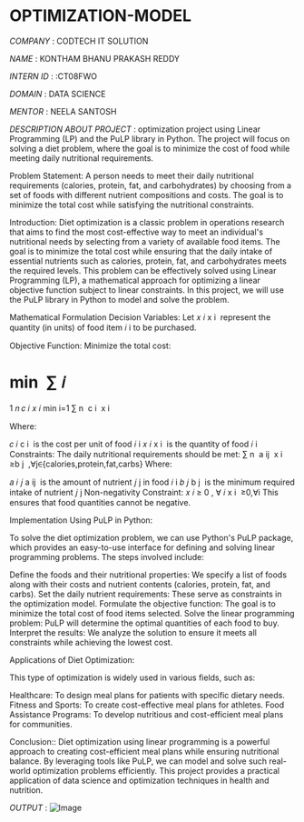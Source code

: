 # OPTIMIZATION-MODEL

*COMPANY* : CODTECH IT SOLUTION

*NAME* : KONTHAM BHANU PRAKASH REDDY

*INTERN ID* : :CT08FWO

*DOMAIN* : DATA SCIENCE

*MENTOR* : NEELA SANTOSH

*DESCRIPTION ABOUT PROJECT* :
optimization project using Linear Programming (LP) and the PuLP library in Python. The project will focus on solving a diet problem, where the goal is to minimize the cost of food while meeting daily nutritional requirements.

Problem Statement:
A person needs to meet their daily nutritional requirements (calories, protein, fat, and carbohydrates) by choosing from a set of foods with different nutrient compositions and costs. The goal is to minimize the total cost while satisfying the nutritional constraints.

Introduction:
Diet optimization is a classic problem in operations research that aims to find the most cost-effective way to meet an individual's nutritional needs by selecting from a variety of available food items. The goal is to minimize the total cost while ensuring that the daily intake of essential nutrients such as calories, protein, fat, and carbohydrates meets the required levels. This problem can be effectively solved using Linear Programming (LP), a mathematical approach for optimizing a linear objective function subject to linear constraints. In this project, we will use the PuLP library in Python to model and solve the problem.

Mathematical Formulation
Decision Variables:
Let 
𝑥
𝑖
x 
i
​
  represent the quantity (in units) of food item 
𝑖
i to be purchased.

Objective Function:
Minimize the total cost:

min
⁡
∑
𝑖
=
1
𝑛
𝑐
𝑖
𝑥
𝑖
min 
i=1
∑
n
​
 c 
i
​
 x 
i
​
 
Where:

𝑐
𝑖
c 
i
​
  is the cost per unit of food 
𝑖
i
𝑥
𝑖
x 
i
​
  is the quantity of food 
𝑖
i
Constraints:
The daily nutritional requirements should be met:
∑
n
​
 a 
ij
​
 x 
i
​
 ≥b 
j
​
 ,∀j∈{calories,protein,fat,carbs}
Where:

𝑎
𝑖
𝑗
a 
ij
​
  is the amount of nutrient 
𝑗
j in food 
𝑖
i
𝑏
𝑗
b 
j
​
  is the minimum required intake of nutrient 
𝑗
j
Non-negativity Constraint:
𝑥
𝑖
≥
0
,
∀
𝑖
x 
i
​
 ≥0,∀i
This ensures that food quantities cannot be negative.

Implementation Using PuLP in Python:

To solve the diet optimization problem, we can use Python's PuLP package, which provides an easy-to-use interface for defining and solving linear programming problems. The steps involved include:

Define the foods and their nutritional properties: We specify a list of foods along with their costs and nutrient contents (calories, protein, fat, and carbs).
Set the daily nutrient requirements: These serve as constraints in the optimization model.
Formulate the objective function: The goal is to minimize the total cost of food items selected.
Solve the linear programming problem: PuLP will determine the optimal quantities of each food to buy.
Interpret the results: We analyze the solution to ensure it meets all constraints while achieving the lowest cost.

Applications of Diet Optimization:

This type of optimization is widely used in various fields, such as:

Healthcare: To design meal plans for patients with specific dietary needs.
Fitness and Sports: To create cost-effective meal plans for athletes.
Food Assistance Programs: To develop nutritious and cost-efficient meal plans for communities.

Conclusion::
Diet optimization using linear programming is a powerful approach to creating cost-efficient meal plans while ensuring nutritional balance. By leveraging tools like PuLP, we can model and solve such real-world optimization problems efficiently. This project provides a practical application of data science and optimization techniques in health and nutrition.

*OUTPUT* :
![Image](https://github.com/user-attachments/assets/9e612889-714f-4e01-9be6-1bcac28bbd3d)
